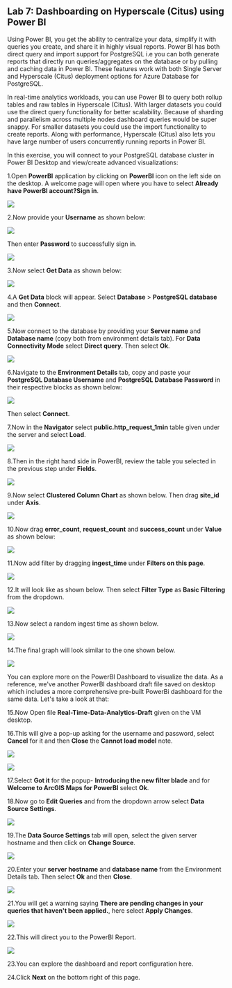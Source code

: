 ## **Lab 7: Dashboarding on Hyperscale (Citus) using Power BI**

Using Power BI, you get the ability to centralize your data, simplify it with queries you create, and share it in highly visual reports. Power BI has both direct query and import support for PostgreSQL i.e you can both generate reports that directly run queries/aggregates on the database or by pulling and caching data in Power BI. These features work with both Single Server and Hyperscale (Citus) deployment options for Azure Database for PostgreSQL.

In real-time analytics workloads, you can use Power BI to query both rollup tables and raw tables in Hyperscale (Citus). With larger datasets you could use the direct query functionality for better scalability. Because of sharding and parallelism across multiple nodes dashboard queries would be super snappy. For smaller datasets you could use the import functionality to create reports. Along with performance, Hyperscale (Citus) also lets you have large number of users concurrently running reports in Power BI.
 
In this exercise, you will connect to your PostgreSQL database cluster in Power BI Desktop and view/create advanced visualizations:

1.Open **PowerBI** application by clicking on **PowerBI** icon on the left side on the desktop. A welcome page will open where you have to select **Already have PowerBI account?Sign in**.

![](images/citus1.png)

2.Now provide your **Username** as shown below:

 ![](images/powerbi10.png)

Then enter **Password** to successfully sign in.

 ![](images/powerbi8.png)

3.Now select **Get Data** as shown below:

 ![](images/citus4.png)

4.A **Get Data** block will appear. Select **Database** > **PostgreSQL database** and then **Connect**.

 ![](images/getdata1.png)

5.Now connect to the database by providing your **Server name** and **Database name** (copy both from environment details tab). For **Data Connectivity Mode** select **Direct query**. Then select **Ok**.

 ![](images/getdata2.png)

6.Navigate to the **Environment Details** tab, copy and paste your **PostgreSQL Database Username** and **PostgreSQL Database Password** in their respective blocks as shown below:

 ![](images/dbconnect.png)

Then select **Connect**.

7.Now in the **Navigator** select **public.http_request_1min** table given under the server and select **Load**.

 ![](images/getdata3.png)

8.Then in the right hand side in PowerBI, review the table you selected in the previous step under **Fields**.

 ![](images/getdata4.png)

9.Now select **Clustered Column Chart** as shown below. Then drag **site_id** under **Axis**.

 ![](images/graph1.png)

10.Now drag **error_count**, **request_count** and **success_count** under **Value** as shown below:

 ![](images/graph2.png)

11.Now add filter by dragging **ingest_time** under **Filters on this page**.

 ![](images/graph3.png)

12.It will look like as shown below. Then select **Filter Type** as **Basic Filtering** from the dropdown.

 ![](images/graph4.png)

13.Now select a random ingest time as shown below.

 ![](images/graph5.png)

14.The final graph will look similar to the one shown below.

 ![](images/graph6.png)

You can explore more on the PowerBI Dashboard to visualize the data. As a reference, we've another PowerBI dashboard draft file saved on desktop which includes a more comprehensive pre-built PowerBi dashboard for the same data. Let's take a look at that:

15.Now Open file **Real-Time-Data-Analytics-Draft** given on the VM desktop.

16.This will give a pop-up asking for the username and password, select **Cancel** for it and then **Close** the **Cannot load model** note.

![](images/cancel.png)

![](images/cancel1.png)

17.Select **Got it** for the popup- **Introducing the new filter blade** and for **Welcome to ArcGIS Maps for PowerBI** select **Ok**. 

18.Now go to **Edit Queries** and from the dropdown arrow select **Data Source Settings**.

![](images/datasource.png)

19.The **Data Source Settings** tab will open, select the given server hostname and then click on **Change Source**.

![](images/sourcechange.png)

20.Enter your **server hostname** and **database name** from the Environment Details tab. Then select **Ok** and then **Close**.

![](images/changesource1.png)

21.You will get a warning saying **There are pending changes in your queries that haven't been applied.**, here select **Apply Changes**.

![](images/applychanges.png)

22.This will direct you to the PowerBI Report.

![](images/pbixfile.png)

23.You can explore the dashboard and report configuration here. 

24.Click **Next** on the bottom right of this page.



